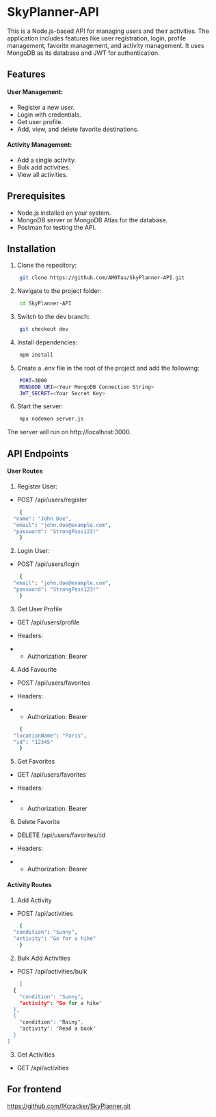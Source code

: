 # SkyPlanner-API

This is a Node.js-based API for managing users and their activities. The application includes features like user registration, login, profile management, favorite management, and activity management. It uses MongoDB as its database and JWT for authentication.

## Features
#### User Management:

- Register a new user.
- Login with credentials.
- Get user profile.
- Add, view, and delete favorite destinations.

#### Activity Management:

- Add a single activity.
- Bulk add activities.
- View all activities.


## Prerequisites
- Node.js installed on your system.
- MongoDB server or MongoDB Atlas for the database.
- Postman for testing the API.

## Installation

1. Clone the repository:
```bash
    git clone https://github.com/AMOTau/SkyPlanner-API.git
```

2. Navigate to the project folder:
```bash
    cd SkyPlanner-API
```

3. Switch to the dev branch: 
```bash
    git checkout dev
```

4. Install dependencies:
```bash
    npm install
```

5. Create a .env file in the root of the project and add the following:
```bash
    PORT=3000
    MONGODB_URI=<Your MongoDB Connection String>
    JWT_SECRET=<Your Secret Key>
```

6. Start the server: 
```bash
    npx nodemon server.js
```

The server will run on http://localhost:3000.

## API Endpoints

#### User Routes
1. Register User: 
- POST /api/users/register
```bash
    {
  "name": "John Doe",
  "email": "john.doe@example.com",
  "password": "StrongPass123!"
    }
```

2. Login User: 
- POST /api/users/login
```bash
    {
  "email": "john.doe@example.com",
  "password": "StrongPass123!"
    }
```

3. Get User Profile
- GET /api/users/profile

- Headers:

- - Authorization: Bearer <JWT Token>

4. Add Favourite
- POST /api/users/favorites

- Headers:

- - Authorization: Bearer <JWT Token>

```bash
    {
  "locationName": "Paris",
  "id": "12345"
    }
```

5. Get Favorites
- GET /api/users/favorites

- Headers:

- - Authorization: Bearer <JWT Token>

6. Delete Favorite
- DELETE /api/users/favorites/:id

- Headers:

- - Authorization: Bearer <JWT Token>

#### Activity Routes

1. Add Activity
- POST /api/activities
```bash
    {
  "condition": "Sunny",
  "activity": "Go for a hike"
    }
```

2. Bulk Add Activities
- POST /api/activities/bulk
```bash
    [
  {
    "condition": "Sunny",
    "activity": "Go for a hike"
  },
  {
    "condition": "Rainy",
    "activity": "Read a book"
  }
]
```

3. Get Activities
- GET /api/activities

## For frontend
  https://github.com/IKcracker/SkyPlanner.git
